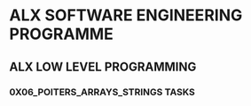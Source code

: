 # ALX SOFTWARE ENGINEERING PROGRAMME

## ALX LOW LEVEL PROGRAMMING
### 0X06_POITERS_ARRAYS_STRINGS TASKS


